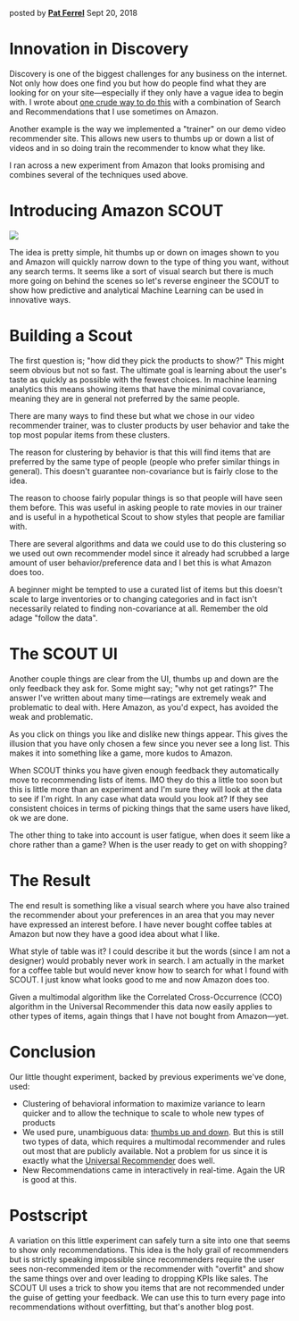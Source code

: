 posted by [**Pat Ferrel**](mailto:pat@actionml.com) Sept 20, 2018

# Innovation in Discovery

Discovery is one of the biggest challenges for any business on the internet. Not only how does one find you but how do people find what they are looking for on your site&mdash;especially if they only have a vague idea to begin with. I wrote about [one crude way to do this](/blog/recommender_for_search.md) with a combination of Search and Recommendations that I use sometimes on Amazon.

Another example is the way we implemented a "trainer" on our demo video recommender site. This allows new users to thumbs up or down a list of videos and in so doing train the recommender to know what they like.

I ran across a new experiment from Amazon that looks promising and combines several of the techniques used above.

# Introducing Amazon SCOUT

<a href="https://www.amazon.com/scout/" target="_blank"><img src="/blog/images/amazon-scout-big.png"></a>

The idea is pretty simple, hit thumbs up or down on images shown to you and Amazon will quickly narrow down to the type of thing you want, without any search terms. It seems like a sort of visual search but there is much more going on behind the scenes so let's reverse engineer the SCOUT to show how predictive and analytical Machine Learning can be used in innovative ways.

# Building a Scout

The first question is; "how did they pick the products to show?" This might seem obvious but not so fast. The ultimate goal is learning about the user's taste as quickly as possible with the fewest choices. In machine learning analytics this means showing items that have the minimal covariance, meaning they are in general not preferred by the same people.

There are many ways to find these but what we chose in our video recommender trainer, was to cluster products by user behavior and take the top most popular items from these clusters.

The reason for clustering by behavior is that this will find items that are preferred by the same type of people (people who prefer similar things in general). This doesn't guarantee non-covariance but is fairly close to the idea. 

The reason to choose fairly popular things is so that people will have seen them before. This was useful in asking people to rate movies in our trainer and is useful in a hypothetical Scout to show styles that people are familiar with. 

There are several algorithms and data we could use to do this clustering so we used out own recommender model since it already had scrubbed a large amount of user behavior/preference data and I bet this is what Amazon does too.

A beginner might be tempted to use a curated list of items but this doesn't scale to large inventories or to changing categories and in fact isn't necessarily related to finding non-covariance at all. Remember the old adage "follow the data".

# The SCOUT UI

Another couple things are clear from the UI, thumbs up and down are the only feedback they ask for. Some might say; "why not get ratings?" The answer I've written about many time&mdash;ratings are extremely weak and problematic to deal with. Here Amazon, as you'd expect, has avoided the weak and problematic.

As you click on things you like and dislike new things appear. This gives the illusion that you have only chosen a few since you never see a long list. This makes it into something like a game, more kudos to Amazon.

When SCOUT thinks you have given enough feedback they automatically move to recommending lists of items. IMO they do this a little too soon but this is little more than an experiment and I'm sure they will look at the data to see if I'm right. In any case what data would you look at? If they see consistent choices in terms of picking things that the same users have liked, ok we are done.

The other thing to take into account is user fatigue, when does it seem like a chore rather than a game? When is the user ready to get on with shopping?

# The Result

The end result is something like a visual search where you have also trained the recommender about your preferences in an area that you may never have expressed an interest before. I have never bought coffee tables at Amazon but now they have a good idea about what I like.

What style of table was it? I could describe it but the words (since I am not a designer) would probably never work in search. I am actually in the market for a coffee table but would never know how to search for what I found with SCOUT. I just know what looks good to me and now Amazon does too. 

Given a multimodal algorithm like the Correlated Cross-Occurrence (CCO) algorithm in the Universal Recommender this data now easily applies to other types of items, again things that I have not bought from Amazon&mdash;yet.

# Conclusion

Our little thought experiment, backed by previous experiments we've done, used:

 - Clustering of behavioral information to maximize variance to learn quicker and to allow the technique to scale to whole new types of products
 - We used pure, unambiguous data: <a href="https://developer.ibm.com/dwblog/2017/mahout-spark-correlated-cross-occurences/" target="_blank">thumbs up and down</a>. But this is still two types of data, which requires a multimodal recommender and rules out most that are publicly available. Not a problem for us since it is exactly what the [Universal Recommender](/universal-recommender) does well.
 - New Recommendations came in interactively in real-time. Again the UR is good at this.

# Postscript

A variation on this little experiment can safely turn a site into one that seems to show only recommendations. This idea is the holy grail of recommenders but is strictly speaking impossible since recommenders require the user sees non-recommended item or the recommender with "overfit" and show the same things over and over leading to dropping KPIs like sales. The SCOUT UI uses a trick to show you items that are not recommended under the guise of getting your feedback. We can use this to turn every page into recommendations without overfitting, but that's another blog post.
